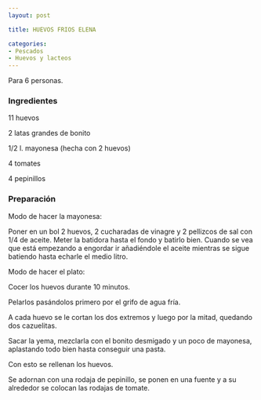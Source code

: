 ```yaml
---
layout: post

title: HUEVOS FRIOS ELENA

categories:
- Pescados
- Huevos y lacteos
---
```

Para 6 personas.

<h3>Ingredientes</h3>
11 huevos

2 latas grandes de bonito

1/2 l. mayonesa (hecha con 2 huevos)

4 tomates

4 pepinillos

<h3>Preparación</h3>
Modo de hacer la mayonesa:

Poner en un bol 2 huevos, 2 cucharadas de vinagre y 2 pellizcos de sal con 1/4 de aceite. Meter la batidora hasta el fondo y batirlo bien. Cuando se vea que está empezando a engordar ir añadiéndole el aceite mientras se sigue batiendo hasta echarle el medio litro.

Modo de hacer el plato:

Cocer los huevos durante 10 minutos.

Pelarlos pasándolos primero por el grifo de agua fría.

A cada huevo se le cortan los dos extremos y luego por la mitad, quedando dos cazuelitas.

Sacar la yema, mezclarla con el bonito desmigado y un poco de mayonesa, aplastando todo bien hasta conseguir una pasta.

Con esto se rellenan los huevos.

Se adornan con una rodaja de pepinillo, se ponen en una fuente y a su alrededor se colocan las rodajas de tomate.
